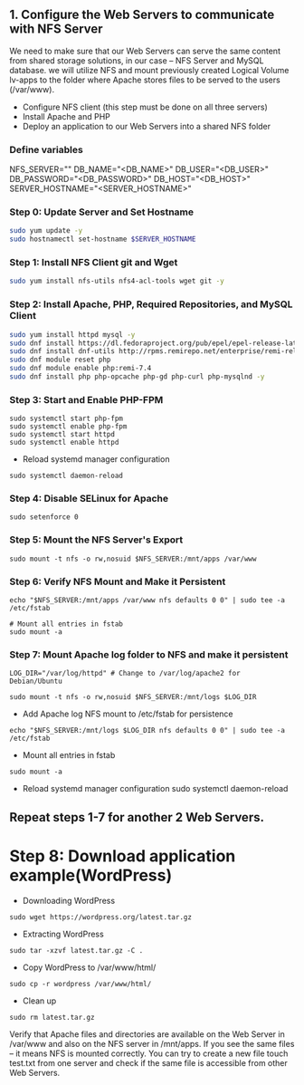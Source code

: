 
## 1. Configure the Web Servers to communicate with NFS Server

We need to make sure that our Web Servers can serve the same content from shared storage solutions, in our case – NFS Server and MySQL 
database. we will utilize NFS and mount previously created Logical Volume lv-apps to the folder where Apache stores files to be served to the users (/var/www).

- Configure NFS client (this step must be done on all three servers)
- Install Apache and PHP 
- Deploy an application to our Web Servers into a shared NFS folder

### Define variables
NFS_SERVER="<NFS-Server-Private-IP-Address>"
DB_NAME="<DB_NAME>"
DB_USER="<DB_USER>"
DB_PASSWORD="<DB_PASSWORD>"
DB_HOST="<DB_HOST>"
SERVER_HOSTNAME="<SERVER_HOSTNAME>"

### Step 0: Update Server and Set Hostname
```sh
sudo yum update -y
sudo hostnamectl set-hostname $SERVER_HOSTNAME
```

### Step 1: Install NFS Client git and Wget
```sh
sudo yum install nfs-utils nfs4-acl-tools wget git -y
```

### Step 2: Install Apache, PHP, Required Repositories, and MySQL Client
```sh
sudo yum install httpd mysql -y
sudo dnf install https://dl.fedoraproject.org/pub/epel/epel-release-latest-8.noarch.rpm -y
sudo dnf install dnf-utils http://rpms.remirepo.net/enterprise/remi-release-8.rpm -y
sudo dnf module reset php 
sudo dnf module enable php:remi-7.4 
sudo dnf install php php-opcache php-gd php-curl php-mysqlnd -y
```

### Step 3: Start and Enable PHP-FPM
```
sudo systemctl start php-fpm
sudo systemctl enable php-fpm
sudo systemctl start httpd
sudo systemctl enable httpd
```
-  Reload systemd manager configuration
```
sudo systemctl daemon-reload
```

### Step 4: Disable SELinux for Apache
```
sudo setenforce 0
```
### Step 5: Mount the NFS Server's Export

```
sudo mount -t nfs -o rw,nosuid $NFS_SERVER:/mnt/apps /var/www
```
### Step 6: Verify NFS Mount and Make it Persistent
```
echo "$NFS_SERVER:/mnt/apps /var/www nfs defaults 0 0" | sudo tee -a /etc/fstab

# Mount all entries in fstab
sudo mount -a
```

### Step 7: Mount Apache log folder to NFS and make it persistent
```
LOG_DIR="/var/log/httpd" # Change to /var/log/apache2 for Debian/Ubuntu
```
```
sudo mount -t nfs -o rw,nosuid $NFS_SERVER:/mnt/logs $LOG_DIR
```

- Add Apache log NFS mount to /etc/fstab for persistence
```
echo "$NFS_SERVER:/mnt/logs $LOG_DIR nfs defaults 0 0" | sudo tee -a /etc/fstab
```

-  Mount all entries in fstab
```
sudo mount -a
```

- Reload systemd manager configuration
sudo systemctl daemon-reload

## Repeat steps 1-7 for another 2 Web Servers.

# Step 8: Download application example(WordPress) 

- Downloading WordPress
```
sudo wget https://wordpress.org/latest.tar.gz 
```
- Extracting WordPress
```
sudo tar -xzvf latest.tar.gz -C .
```
- Copy WordPress to /var/www/html/
```
sudo cp -r wordpress /var/www/html/
```
-  Clean up
```
sudo rm latest.tar.gz
```

Verify that Apache files and directories are available on the Web Server in /var/www and also on the NFS server in /mnt/apps. 
If you see the same files – it means NFS is mounted correctly. You can try to create a new file touch test.txt from one server and
check if the same file is accessible from other Web Servers.
